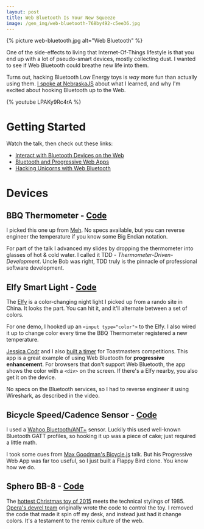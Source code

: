 ```yaml
---
layout: post
title: Web Bluetooth Is Your New Squeeze
image: /gen_img/web-bluetooth-768by492-c5ee36.jpg
---
```


{% picture web-bluetooth.jpg alt="Web Bluetooth" %}

One of the side-effects to living that Internet-Of-Things lifestyle is that you end up with a lot of pseudo-smart devices, mostly collecting dust.
I wanted to see if Web Bluetooth could breathe new life into them.

Turns out, hacking Bluetooth Low Energy toys is _way_ more fun than actually using them.
[I spoke at NebraskaJS](nebraskajs.com) about what I learned, and why I'm excited about hooking Bluetooth up to the Web.

{% youtube LPAKy9Rc4rA %}

# Getting Started

Watch the talk, then check out these links:

* [Interact with Bluetooth Devices on the Web](https://developers.google.com/web/updates/2015/07/interact-with-ble-devices-on-the-web)
* [Bluetooth and Progressive Web Apps](https://medium.com/@urish/start-building-with-web-bluetooth-and-progressive-web-apps-6534835959a6#.2pqsde5i8)
* [Hacking Unicorns with Web Bluetooth](https://www.contextis.com/resources/blog/hacking-unicorns-web-bluetooth/)

# Devices

## BBQ Thermometer - [Code](https://github.com/mattdsteele/web-bluetooth/blob/master/src/bt/bbq.js)

I picked this one up from [Meh](https://meh.com/deals/grill-right-bluetooth-bbq-thermometer-1).
No specs available, but you can reverse engineer the temperature if you know some Big Endian notation.

For part of the talk I advanced my slides by dropping the thermometer into glasses of hot & cold water.
I called it TDD - _Thermometer-Driven-Development_.
Uncle Bob was right, TDD truly is the pinnacle of professional software development.

## Elfy Smart Light - [Code](https://github.com/mattdsteele/web-bluetooth/blob/master/src/bt/elfy.js)

The [Elfy](http://en.emie.com/emie-elfy-smart-light) is a color-changing night light I picked up from a rando site in China. It looks the part.
You can hit it, and it'll alternate between a set of colors.

For one demo, I hooked up an `<input type="color">` to the Elfy.
I also wired it up to change color every time the BBQ Thermometer registered a new temperature.

[Jessica Codr](https://twitter.com/jcake09) and I also [built a timer](https://github.com/JCake/toasty-timer) for Toastmasters competitions.
This app is a great example of using Web Bluetooth for **progressive enhancement**.
For browsers that don't support Web Bluetooth, the app shows the color with a `<div>` on the screen.
If there's a Elfy nearby, you also get it on the device.

No specs on the Bluetooth services, so I had to reverse engineer it using Wireshark, as described in the video.

## Bicycle Speed/Cadence Sensor - [Code](https://github.com/mattdsteele/web-bluetooth/blob/master/src/bt/cycling.js)

I used a [Wahoo Bluetooth/ANT+](http://www.wahoofitness.com/devices/wahoo-blue-sc-speed-and-cadence-sensor) sensor. Luckily this used well-known Bluetooth GATT profiles, so hooking it up was a piece of cake; just required a little math.

I took some cues from [Max Goodman's Bicycle.js](https://github.com/chromakode/bicyclejs-talk) talk.
But his Progressive Web App was far too useful, so I just built a Flappy Bird clone. You know how we do.

## Sphero BB-8 - [Code](https://github.com/mattdsteele/bb8-simon/blob/master/src/sphero-bb8.js)

The [hottest Christmas toy of 2015](http://www.sphero.com/starwars/bb8) meets the technical stylings of 1985.
[Opera's devrel team](https://github.com/operasoftware/bb8) originally wrote the code to control the toy.
I removed the code that made it spin off my desk, and instead just had it change colors.
It's a testament to the remix culture of the web.
